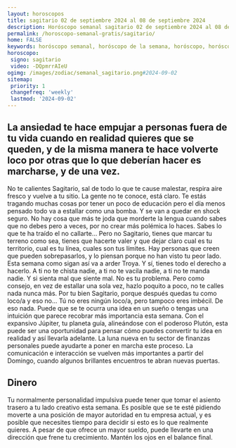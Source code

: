 ```yaml
---
layout: horoscopos
title: sagitario 02 de septiembre 2024 al 08 de septiembre 2024 
description: Horóscopo semanal sagitario 02 de septiembre 2024 al 08 de septiembre 2024. La ansiedad te hace empujar a personas fuera de tu vida cuando en realidad quieres que se queden, y de la misma manera te hace volverte loco por otras que lo que deberían hacer es marcharse, y de una vez.
permalink: /horoscopo-semanal-gratis/sagitario/
home: FALSE
keywords: horóscopo semanal, horóscopo de la semana, horóscopo, horóscopo gratis,horóscopos, horóscopo esperanza gracia, horoscopos sagitario la semana, horóscopos gratis, Tarot, Astrologia, Zodíaco, sagitario, horoscopo gratis, semanal
horoscopo:
 signo: sagitario
 video: -DQpmrrAIeU
ogimg: /images/zodiac/semanal_sagitario.png#2024-09-02
sitemap:
 priority: 1
 changefreq: 'weekly'
 lastmod: '2024-09-02'
---
```




## La ansiedad te hace empujar a personas fuera de tu vida cuando en realidad quieres que se queden, y de la misma manera te hace volverte loco por otras que lo que deberían hacer es marcharse, y de una vez.

No te calientes Sagitario, sal de todo lo que te cause malestar, respira aire fresco y vuelve a tu sitio. La gente no te conoce, está claro. Te estás tragando muchas cosas por tener un poco de educación pero el día menos pensado todo va a estallar como una bomba. Y se van a quedar en shock seguro. No hay cosa que más te joda que morderte la lengua cuando sabes que no debes pero a veces, por no crear más polémica lo haces. Sabes lo que te ha traído el no callarte… Pero no Sagitario, tienes que marcar tu terreno como sea, tienes que hacerte valer y que dejar claro cual es tu territorio, cual es tu línea, cuales son tus límites. Hay personas que creen que pueden sobrepasarlos, y lo piensan porque no han visto tu peor lado. Esta semana como sigan así va a arder Troya. Y sí, tienes todo el derecho a hacerlo. A ti no te chista nadie, a ti no te vacila nadie, a ti no te manda nadie. Y si sienta mal que siente mal. No es tu problema. Pero como consejo, en vez de estallar una sola vez, hazlo poquito a poco, no te calles nada nunca más. Por tu bien Sagitario, porque después quedas tu como loco/a y eso no… Tú no eres ningún loco/a, pero tampoco eres imbécil. De eso nada.
Puede que se te ocurra una idea en un sueño o tengas una intuición que parece recobrar más importancia esta semana. Con el expansivo Júpiter, tu planeta guía, alineándose con el poderoso Plutón, esta puede ser una oportunidad para pensar cómo puedes convertir tu idea en realidad y así llevarla adelante. La luna nueva en tu sector de finanzas personales puede ayudarte a poner en marcha este proceso. La comunicación e interacción se vuelven más importantes a partir del Domingo, cuando algunos brillantes encuentros te abran nuevas puertas.

## Dinero

Tu normalmente personalidad impulsiva puede tener que tomar el asiento trasero a tu lado creativo esta semana. Es posible que se te esté pidiendo moverte a una posición de mayor autoridad en tu empresa actual, y es posible que necesites tiempo para decidir si esto es lo que realmente quieres. A pesar de que ofrece un mayor sueldo, puede llevarte en una dirección que frene tu crecimiento. Mantén los ojos en el balance final.